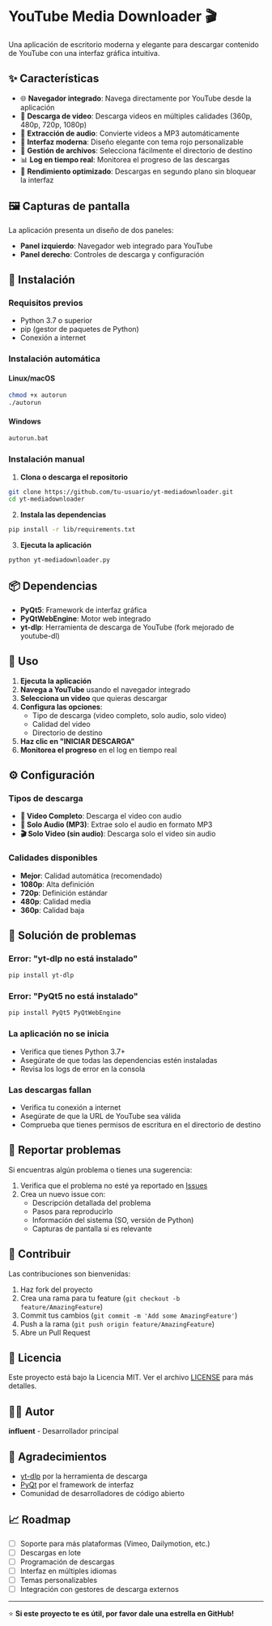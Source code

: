 # YouTube Media Downloader 🎬

Una aplicación de escritorio moderna y elegante para descargar contenido de YouTube con una interfaz gráfica intuitiva.

## ✨ Características

- 🌐 **Navegador integrado**: Navega directamente por YouTube desde la aplicación
- 🎥 **Descarga de video**: Descarga videos en múltiples calidades (360p, 480p, 720p, 1080p)
- 🎵 **Extracción de audio**: Convierte videos a MP3 automáticamente
- 🎨 **Interfaz moderna**: Diseño elegante con tema rojo personalizable
- 📁 **Gestión de archivos**: Selecciona fácilmente el directorio de destino
- 📊 **Log en tiempo real**: Monitorea el progreso de las descargas
- 🚀 **Rendimiento optimizado**: Descargas en segundo plano sin bloquear la interfaz

## 🖼️ Capturas de pantalla

La aplicación presenta un diseño de dos paneles:
- **Panel izquierdo**: Navegador web integrado para YouTube
- **Panel derecho**: Controles de descarga y configuración

## 🚀 Instalación

### Requisitos previos

- Python 3.7 o superior
- pip (gestor de paquetes de Python)
- Conexión a internet

### Instalación automática

#### Linux/macOS
```bash
chmod +x autorun
./autorun
```

#### Windows
```cmd
autorun.bat
```

### Instalación manual

1. **Clona o descarga el repositorio**
```bash
git clone https://github.com/tu-usuario/yt-mediadownloader.git
cd yt-mediadownloader
```

2. **Instala las dependencias**
```bash
pip install -r lib/requirements.txt
```

3. **Ejecuta la aplicación**
```bash
python yt-mediadownloader.py
```

## 📦 Dependencias

- **PyQt5**: Framework de interfaz gráfica
- **PyQtWebEngine**: Motor web integrado
- **yt-dlp**: Herramienta de descarga de YouTube (fork mejorado de youtube-dl)

## 🎯 Uso

1. **Ejecuta la aplicación**
2. **Navega a YouTube** usando el navegador integrado
3. **Selecciona un video** que quieras descargar
4. **Configura las opciones**:
   - Tipo de descarga (video completo, solo audio, solo video)
   - Calidad del video
   - Directorio de destino
5. **Haz clic en "INICIAR DESCARGA"**
6. **Monitorea el progreso** en el log en tiempo real

## ⚙️ Configuración

### Tipos de descarga
- **🎥 Video Completo**: Descarga el video con audio
- **🎵 Solo Audio (MP3)**: Extrae solo el audio en formato MP3
- **🎬 Solo Video (sin audio)**: Descarga solo el video sin audio

### Calidades disponibles
- **Mejor**: Calidad automática (recomendado)
- **1080p**: Alta definición
- **720p**: Definición estándar
- **480p**: Calidad media
- **360p**: Calidad baja

## 🔧 Solución de problemas

### Error: "yt-dlp no está instalado"
```bash
pip install yt-dlp
```

### Error: "PyQt5 no está instalado"
```bash
pip install PyQt5 PyQtWebEngine
```

### La aplicación no se inicia
- Verifica que tienes Python 3.7+
- Asegúrate de que todas las dependencias estén instaladas
- Revisa los logs de error en la consola

### Las descargas fallan
- Verifica tu conexión a internet
- Asegúrate de que la URL de YouTube sea válida
- Comprueba que tienes permisos de escritura en el directorio de destino

## 🐛 Reportar problemas

Si encuentras algún problema o tienes una sugerencia:

1. Verifica que el problema no esté ya reportado en [Issues](../../issues)
2. Crea un nuevo issue con:
   - Descripción detallada del problema
   - Pasos para reproducirlo
   - Información del sistema (SO, versión de Python)
   - Capturas de pantalla si es relevante

## 🤝 Contribuir

Las contribuciones son bienvenidas:

1. Haz fork del proyecto
2. Crea una rama para tu feature (`git checkout -b feature/AmazingFeature`)
3. Commit tus cambios (`git commit -m 'Add some AmazingFeature'`)
4. Push a la rama (`git push origin feature/AmazingFeature`)
5. Abre un Pull Request

## 📄 Licencia

Este proyecto está bajo la Licencia MIT. Ver el archivo [LICENSE](LICENSE) para más detalles.

## 👨‍💻 Autor

**influent** - Desarrollador principal

## 🙏 Agradecimientos

- [yt-dlp](https://github.com/yt-dlp/yt-dlp) por la herramienta de descarga
- [PyQt](https://www.riverbankcomputing.com/software/pyqt/) por el framework de interfaz
- Comunidad de desarrolladores de código abierto

## 📈 Roadmap

- [ ] Soporte para más plataformas (Vimeo, Dailymotion, etc.)
- [ ] Descargas en lote
- [ ] Programación de descargas
- [ ] Interfaz en múltiples idiomas
- [ ] Temas personalizables
- [ ] Integración con gestores de descarga externos

---

⭐ **Si este proyecto te es útil, por favor dale una estrella en GitHub!**
